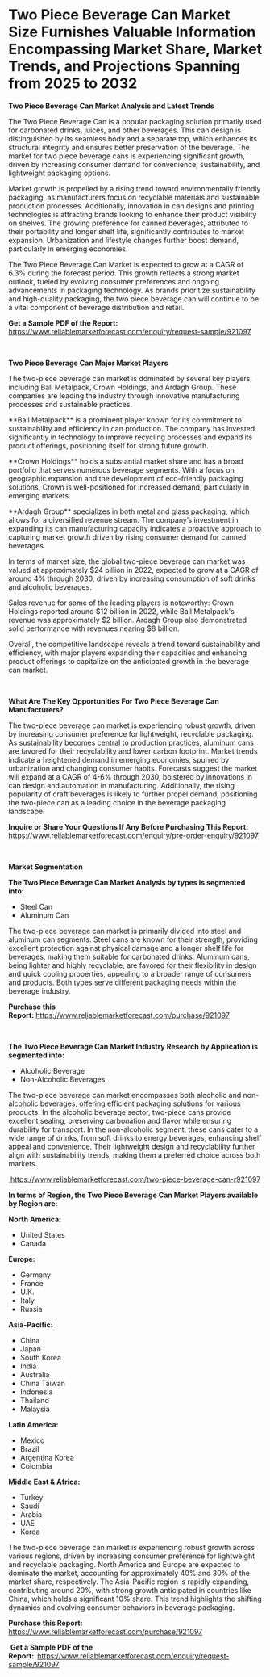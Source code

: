 <p><h1>Two Piece Beverage Can Market Size Furnishes Valuable Information Encompassing Market Share, Market Trends, and Projections Spanning from 2025 to 2032</h1></p><p><strong>Two Piece Beverage Can Market Analysis and Latest Trends</strong></p>
<p><p>The Two Piece Beverage Can is a popular packaging solution primarily used for carbonated drinks, juices, and other beverages. This can design is distinguished by its seamless body and a separate top, which enhances its structural integrity and ensures better preservation of the beverage. The market for two piece beverage cans is experiencing significant growth, driven by increasing consumer demand for convenience, sustainability, and lightweight packaging options.</p><p>Market growth is propelled by a rising trend toward environmentally friendly packaging, as manufacturers focus on recyclable materials and sustainable production processes. Additionally, innovation in can designs and printing technologies is attracting brands looking to enhance their product visibility on shelves. The growing preference for canned beverages, attributed to their portability and longer shelf life, significantly contributes to market expansion. Urbanization and lifestyle changes further boost demand, particularly in emerging economies.</p><p>The Two Piece Beverage Can Market is expected to grow at a CAGR of 6.3% during the forecast period. This growth reflects a strong market outlook, fueled by evolving consumer preferences and ongoing advancements in packaging technology. As brands prioritize sustainability and high-quality packaging, the two piece beverage can will continue to be a vital component of beverage distribution and retail.</p></p>
<p><strong>Get a Sample PDF of the Report:&nbsp;</strong> <a href="https://www.reliablemarketforecast.com/enquiry/request-sample/921097?utm_campaign=2993&utm_medium=2&utm_source=Github&utm_content=ia&utm_term=19042025&utm_id=two-piece-beverage-can">https://www.reliablemarketforecast.com/enquiry/request-sample/921097</a></p>
<p>&nbsp;</p>
<p><strong>Two Piece Beverage Can Major Market Players</strong></p>
<p><p>The two-piece beverage can market is dominated by several key players, including Ball Metalpack, Crown Holdings, and Ardagh Group. These companies are leading the industry through innovative manufacturing processes and sustainable practices. </p><p>**Ball Metalpack** is a prominent player known for its commitment to sustainability and efficiency in can production. The company has invested significantly in technology to improve recycling processes and expand its product offerings, positioning itself for strong future growth.</p><p>**Crown Holdings** holds a substantial market share and has a broad portfolio that serves numerous beverage segments. With a focus on geographic expansion and the development of eco-friendly packaging solutions, Crown is well-positioned for increased demand, particularly in emerging markets.</p><p>**Ardagh Group** specializes in both metal and glass packaging, which allows for a diversified revenue stream. The company’s investment in expanding its can manufacturing capacity indicates a proactive approach to capturing market growth driven by rising consumer demand for canned beverages.</p><p>In terms of market size, the global two-piece beverage can market was valued at approximately $24 billion in 2022, expected to grow at a CAGR of around 4% through 2030, driven by increasing consumption of soft drinks and alcoholic beverages.</p><p>Sales revenue for some of the leading players is noteworthy: Crown Holdings reported around $12 billion in 2022, while Ball Metalpack's revenue was approximately $2 billion. Ardagh Group also demonstrated solid performance with revenues nearing $8 billion.</p><p>Overall, the competitive landscape reveals a trend toward sustainability and efficiency, with major players expanding their capacities and enhancing product offerings to capitalize on the anticipated growth in the beverage can market.</p></p>
<p>&nbsp;</p>
<p><strong>What Are The Key Opportunities For Two Piece Beverage Can Manufacturers?</strong></p>
<p><p>The two-piece beverage can market is experiencing robust growth, driven by increasing consumer preference for lightweight, recyclable packaging. As sustainability becomes central to production practices, aluminum cans are favored for their recyclability and lower carbon footprint. Market trends indicate a heightened demand in emerging economies, spurred by urbanization and changing consumer habits. Forecasts suggest the market will expand at a CAGR of 4-6% through 2030, bolstered by innovations in can design and automation in manufacturing. Additionally, the rising popularity of craft beverages is likely to further propel demand, positioning the two-piece can as a leading choice in the beverage packaging landscape.</p></p>
<p><strong>Inquire or Share Your Questions If Any Before Purchasing This Report:</strong> <a href="https://www.reliablemarketforecast.com/enquiry/pre-order-enquiry/921097?utm_campaign=2993&utm_medium=2&utm_source=Github&utm_content=ia&utm_term=19042025&utm_id=two-piece-beverage-can">https://www.reliablemarketforecast.com/enquiry/pre-order-enquiry/921097</a></p>
<p>&nbsp;</p>
<p><strong>Market Segmentation</strong></p>
<p><strong>The Two Piece Beverage Can Market Analysis by types is segmented into:</strong></p>
<p><ul><li>Steel Can</li><li>Aluminum Can</li></ul></p>
<p><p>The two-piece beverage can market is primarily divided into steel and aluminum can segments. Steel cans are known for their strength, providing excellent protection against physical damage and a longer shelf life for beverages, making them suitable for carbonated drinks. Aluminum cans, being lighter and highly recyclable, are favored for their flexibility in design and quick cooling properties, appealing to a broader range of consumers and products. Both types serve different packaging needs within the beverage industry.</p></p>
<p><strong>Purchase this Report:&nbsp;</strong><a href="https://www.reliablemarketforecast.com/purchase/921097?utm_campaign=2993&utm_medium=2&utm_source=Github&utm_content=ia&utm_term=19042025&utm_id=two-piece-beverage-can">https://www.reliablemarketforecast.com/purchase/921097</a></p>
<p>&nbsp;</p>
<p><strong>The Two Piece Beverage Can Market Industry Research by Application is segmented into:</strong></p>
<p><ul><li>Alcoholic Beverage</li><li>Non-Alcoholic Beverages</li></ul></p>
<p><p>The two-piece beverage can market encompasses both alcoholic and non-alcoholic beverages, offering efficient packaging solutions for various products. In the alcoholic beverage sector, two-piece cans provide excellent sealing, preserving carbonation and flavor while ensuring durability for transport. In the non-alcoholic segment, these cans cater to a wide range of drinks, from soft drinks to energy beverages, enhancing shelf appeal and convenience. Their lightweight design and recyclability further align with sustainability trends, making them a preferred choice across both markets.</p></p>
<p><a href="https://www.reliablemarketforecast.com/two-piece-beverage-can-r921097?utm_campaign=2993&utm_medium=2&utm_source=Github&utm_content=ia&utm_term=19042025&utm_id=two-piece-beverage-can">&nbsp;https://www.reliablemarketforecast.com/two-piece-beverage-can-r921097</a></p>
<p><strong>In terms of Region, the Two Piece Beverage Can Market Players available by Region are:</strong></p>
<p>
    <p> <strong> North America: </strong>
        <ul>
            <li>United States</li>
            <li>Canada</li>
        </ul>
        </p> 
    <p> <strong> Europe: </strong>
        <ul>
            <li>Germany</li>
            <li>France</li>
            <li>U.K.</li>
            <li>Italy</li>
            <li>Russia</li>
        </ul>
        </p> 
    <p> <strong> Asia-Pacific: </strong>
        <ul>
            <li>China</li>
            <li>Japan</li>
            <li>South Korea</li>
            <li>India</li>
            <li>Australia</li>
            <li>China Taiwan</li>
            <li>Indonesia</li>
            <li>Thailand</li>
            <li>Malaysia</li>
        </ul>
        </p> 
    <p> <strong> Latin America: </strong>
        <ul>
            <li>Mexico</li>
            <li>Brazil</li>
            <li>Argentina Korea</li>
            <li>Colombia</li>
        </ul>
        </p> 
    <p> <strong> Middle East & Africa: </strong>
        <ul>
            <li>Turkey</li>
            <li>Saudi</li>
            <li>Arabia</li>
            <li>UAE</li>
            <li>Korea</li>
        </ul>
    </p>
    </p>
<p><p>The two-piece beverage can market is experiencing robust growth across various regions, driven by increasing consumer preference for lightweight and recyclable packaging. North America and Europe are expected to dominate the market, accounting for approximately 40% and 30% of the market share, respectively. The Asia-Pacific region is rapidly expanding, contributing around 20%, with strong growth anticipated in countries like China, which holds a significant 10% share. This trend highlights the shifting dynamics and evolving consumer behaviors in beverage packaging.</p></p>
<p><strong>Purchase this Report: </strong><a href="https://www.reliablemarketforecast.com/purchase/921097?utm_campaign=2993&utm_medium=2&utm_source=Github&utm_content=ia&utm_term=19042025&utm_id=two-piece-beverage-can">https://www.reliablemarketforecast.com/purchase/921097</a></p>
<p>&nbsp;<strong>Get a Sample PDF of the Report:&nbsp;&nbsp;</strong><a href="https://www.reliablemarketforecast.com/enquiry/request-sample/921097?utm_campaign=2993&utm_medium=2&utm_source=Github&utm_content=ia&utm_term=19042025&utm_id=two-piece-beverage-can">https://www.reliablemarketforecast.com/enquiry/request-sample/921097</a></p>
<p><strong></strong></p>
<p><p></p><p></p><p></p></p>